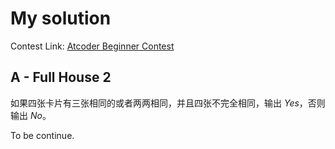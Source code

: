 # My solution

Contest Link: [Atcoder Beginner Contest](https://atcoder.jp/contests/abc386)

## A - Full House 2
如果四张卡片有三张相同的或者两两相同，并且四张不完全相同，输出 $Yes$，否则输出 $No$。

To be continue.
